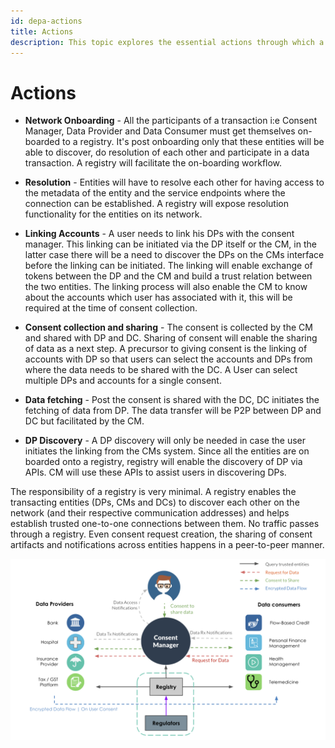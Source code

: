 ```yaml
---
id: depa-actions
title: Actions
description: This topic explores the essential actions through which a DEPA ecosystem comes to life.
---
```


# Actions

- **Network Onboarding** - All the participants of a transaction i:e Consent Manager, Data Provider and Data Consumer must get themselves on-boarded to a registry. It's post onboarding only that these entities will be able to discover, do resolution of each other and participate in a data transaction. A registry will facilitate the on-boarding workflow.

- **Resolution** - Entities will have to resolve each other for having access to the metadata of the entity and the service endpoints where the connection can be established. A registry will expose resolution functionality for the entities on its network.

- **Linking Accounts** - A user needs to link his DPs with the consent manager. This linking can be initiated via the DP itself or the CM, in the latter case there will be a need to discover the DPs on the CMs interface before the linking can be initiated. The linking will enable exchange of tokens between the DP and the CM and build a trust relation between the two entities. The linking process will also enable the CM to know about the accounts which user has associated with it, this will be required at the time of consent collection.

- **Consent collection and sharing** - The consent is collected by the CM and shared with DP and DC. Sharing of consent will enable the sharing of data as a next step. A precursor to giving consent is the linking of accounts with DP so that users can select the accounts and DPs from where the data needs to be shared with the DC. A User can select multiple DPs and accounts for a single consent.

- **Data fetching** - Post the consent is shared with the DC, DC initiates the fetching of data from DP. The data transfer will be P2P between DP and DC but facilitated by the CM.

- **DP Discovery** - A DP discovery will only be needed in case the user initiates the linking from the CMs system. Since all the entities are on boarded onto a registry, registry will enable the discovery of DP via APIs. CM will use these APIs to assist users in discovering DPs.

The responsibility of a registry is very minimal. A registry enables the transacting entities (DPs, CMs and DCs) to discover each other on the network (and their respective communication addresses) and helps establish trusted one-to-one connections between them. No traffic passes through a registry. Even consent request creation, the sharing of consent artifacts and notifications across entities happens in a peer-to-peer manner.

![Architecture](/img/learn/about-depa/DEPA-arch.png)
